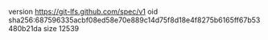 version https://git-lfs.github.com/spec/v1
oid sha256:687596335acbf08ed58e70e889c14d75f8d18e4f8275b6165ff67b53480b21da
size 12539
